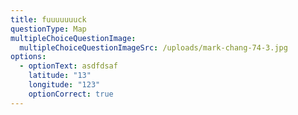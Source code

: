 ```yaml
---
title: fuuuuuuuck
questionType: Map
multipleChoiceQuestionImage:
  multipleChoiceQuestionImageSrc: /uploads/mark-chang-74-3.jpg
options:
  - optionText: asdfdsaf
    latitude: "13"
    longitude: "123"
    optionCorrect: true
---
```

